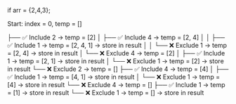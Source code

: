 if arr = {2,4,3};

Start: index = 0, temp = []

├── ✅ Include 2 → temp = [2]
│ ├── ✅ Include 4 → temp = [2, 4]
│ │ ├── ✅ Include 1 → temp = [2, 4, 1] → store in result
│ │ └── ❌ Exclude 1 → temp = [2, 4] → store in result
│ └── ❌ Exclude 4 → temp = [2]
│ ├── ✅ Include 1 → temp = [2, 1] → store in result
│ └── ❌ Exclude 1 → temp = [2] → store in result
└── ❌ Exclude 2 → temp = []
├── ✅ Include 4 → temp = [4]
│ ├── ✅ Include 1 → temp = [4, 1] → store in result
│ └── ❌ Exclude 1 → temp = [4] → store in result
└── ❌ Exclude 4 → temp = []
├── ✅ Include 1 → temp = [1] → store in result
└── ❌ Exclude 1 → temp = [] → store in result